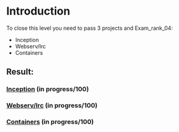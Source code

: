 # Introduction
To close this level you need to pass 3 projects and Exam_rank_04:
* Inception  
* Webserv/Irc
* Containers

## Result:
### [Inception](./NetPractice) (in progress/100)
### [Webserv/Irc](./cub3D) (in progress/100)
### [Containers](./cpp) (in progress/100)
